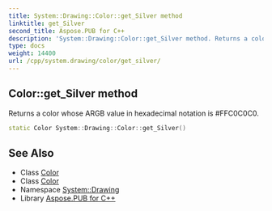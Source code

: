 ```yaml
---
title: System::Drawing::Color::get_Silver method
linktitle: get_Silver
second_title: Aspose.PUB for C++
description: 'System::Drawing::Color::get_Silver method. Returns a color whose ARGB value in hexadecimal notation is #FFC0C0C0 in C++.'
type: docs
weight: 14400
url: /cpp/system.drawing/color/get_silver/
---
```

## Color::get_Silver method


Returns a color whose ARGB value in hexadecimal notation is #FFC0C0C0.

```cpp
static Color System::Drawing::Color::get_Silver()
```

## See Also

* Class [Color](../)
* Class [Color](../)
* Namespace [System::Drawing](../../)
* Library [Aspose.PUB for C++](../../../)
